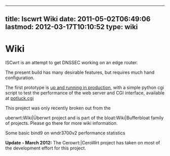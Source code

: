 
---
title: Iscwrt Wiki
date: 2011-05-02T06:49:06
lastmod: 2012-03-17T10:10:52
type: wiki
---
Wiki
====

ISCwrt is an attempt to get DNSSEC working on an edge router.

The present <link>build</link> has many desirable <link>features</link>,
but requires much hand <link>configuration</link>.

The first prototype is [up and running in
production](http://www.sisotowbell.org), with a simple python cgi script
to test the performance of the web server and CGI interface, available
at [potluck.cgi](http://www.sisotowbell.org/potluck.cgi)

This project was only recently broken out from the
<link>uberwrt:Wiki|Überwrt</link> project and is part of the
<link>bloat:Wiki|Bufferbloat</link> family of projects. Please go there
for more wiki information.

Some basic <link>bind9 on wndr3700v2 performance statistics</link>

**Update - March 2012:** The <link>Cerowrt:|CeroWrt</link> project has
taken on most of the development effort for this project.
